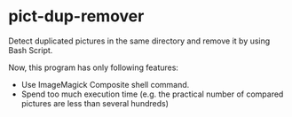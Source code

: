 # pict-dup-remover
Detect duplicated pictures in the same directory and remove it by using Bash Script.

Now, this program has only following features:

* Use ImageMagick Composite shell command.
* Spend too much execution time (e.g. the practical number of compared pictures are less than several hundreds)

